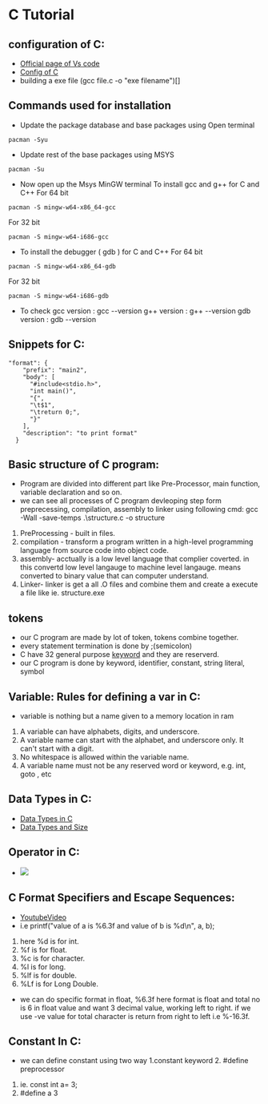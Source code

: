 # C Tutorial

## configuration of C:

- [Official page of Vs code](https://code.visualstudio.com/docs/cpp/config-mingw)
- [Config of C ](https://www.youtube.com/watch?v=0HD0pqVtsmw&list=LL&index=6&t=620s)
- building a exe file (gcc file.c -o "exe filename")[]

## Commands used  for installation
- Update the package database and base packages using Open terminal
```
pacman -Syu
```

- Update rest of the base packages using MSYS
```
pacman -Su
```

- Now open up the Msys MinGW terminal
To install gcc and g++ for C and C++ 
For 64 bit
```
pacman -S mingw-w64-x86_64-gcc
```
For 32 bit
```
pacman -S mingw-w64-i686-gcc
```

- To install the debugger ( gdb ) for C and C++
For 64 bit
```
pacman -S mingw-w64-x86_64-gdb
```
For 32 bit
```
pacman -S mingw-w64-i686-gdb
```

- To check
gcc version : gcc --version
g++ version : g++ --version
gdb version : gdb --version


## Snippets for C:

```Js
"format": {
    "prefix": "main2",
    "body": [
      "#include<stdio.h>",
      "int main()",
      "{",
      "\t$1",
      "\treturn 0;",
      "}"
    ],
    "description": "to print format"
  }
```

## Basic structure of C program:

- Program are divided into different part like Pre-Processor, main function, variable declaration and so on.
- we can see all processes of C program devleoping step form preprecessing, compilation, assembly to linker using following cmd: gcc -Wall -save-temps .\structure.c -o structure

1. PreProcessing - built in files.
2. compilation - transform a program written in a high-level programming language from source code into object code.
3. assembly- acctually is a low level language that complier coverted. in this convertd low level langauge to machine level langauge. means converted to binary value that can computer understand.
4. Linker- linker is get a all .O files and combine them and create a execute a file like ie. structure.exe

## tokens

- our C program are made by lot of token, tokens combine together.
- every statement termination is done by ;(semicolon)
- C have 32 general purpose [keyword](https://docs.microsoft.com/en-us/cpp/c-language/c-keywords?view=msvc-170) and they are reserverd.
- our C program is done by keyword, identifier, constant, string literal, symbol

## Variable: Rules for defining a var in C:

- variable is nothing but a name given to a memory location in ram

1. A variable can have alphabets, digits, and underscore.
2. A variable name can start with the alphabet, and underscore only. It can't start with a digit.
3. No whitespace is allowed within the variable name.
4. A variable name must not be any reserved word or keyword, e.g. int, goto , etc

## Data Types in C:

- [Data Types in C ](https://www.javatpoint.com/data-types-in-c)
- [Data Types and Size](https://drive.google.com/file/d/12Qd4LsTvjHbqOilQVjUWk7J1-oPOKyjL/view?usp=sharing)

## Operator in C:

- ![](https://media.geeksforgeeks.org/wp-content/cdn-uploads/Operators-In-C.png)

## C Format Specifiers and Escape Sequences:

- [YoutubeVideo](https://www.youtube.com/watch?v=XETsCR2bXJI&list=PLu0W_9lII9aiXlHcLx-mDH1Qul38wD3aR&index=9)
- i.e printf("value of a is %6.3f and value of b is %d\n", a, b);

1. here %d is for int.
2. %f is for float.
3. %c is for character.
4. %l is for long.
5. %lf is for double.
6. %Lf is for Long Double.

- we can do specific format in float, %6.3f here format is float and total no is 6 in float value and want 3 decimal value, working left to right. if we use -ve value for total character is return from right to left i.e %-16.3f.

## Constant In C:

- we can define constant using two way 1.constant keyword 2. #define preprocessor

1. ie. const int a= 3;
2. #define a 3

